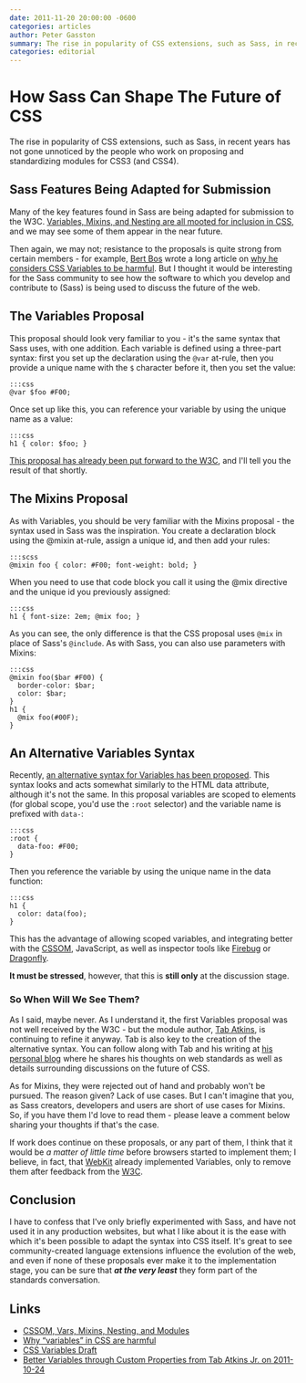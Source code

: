 ```yaml
---
date: 2011-11-20 20:00:00 -0600
categories: articles
author: Peter Gasston
summary: The rise in popularity of CSS extensions, such as Sass, in recent years has not gone unnoticed by the people who work on proposing and standardizing modules for CSS3 (and CSS4).
categories: editorial
---
```


# How Sass Can Shape The Future of CSS

The rise in popularity of CSS extensions, such as Sass, in recent years has not gone unnoticed by the people who work on proposing and standardizing modules for CSS3 (and CSS4).

## Sass Features Being Adapted for Submission

Many of the key features found in Sass are being adapted for submission to the W3C. [Variables, Mixins, and Nesting are all mooted for inclusion in CSS](http://www.xanthir.com/blog/b49w0), and we may see some of them appear in the near future.

Then again, we may not; resistance to the proposals is quite strong from certain members - for example, [Bert Bos](http://www.w3.org/People/Bos/) wrote a long article on [why he considers CSS Variables to be harmful](http://www.w3.org/People/Bos/CSS-variables). But I thought it would be interesting for the Sass community to see how the software to which you develop and contribute to (Sass) is being used to discuss the future of the web.

## The Variables Proposal

This proposal should look very familiar to you - it's the same syntax that Sass uses, with one addition. Each variable is defined using a three-part syntax: first you set up the declaration using the `@var` at-rule, then you provide a unique name with the `$` character before it, then you set the value:

    :::css
    @var $foo #F00;

Once set up like this, you can reference your variable by using the unique name as a value:

    :::css
    h1 { color: $foo; }

[This proposal has already been put forward to the W3C](http://www.xanthir.com/blog/b4AD0), and I'll tell you the result of that shortly.

## The Mixins Proposal

As with Variables, you should be very familiar with the Mixins proposal - the syntax used in Sass was the inspiration. You create a declaration block using the @mixin at-rule, assign a unique id, and then add your rules:

    :::scss
    @mixin foo { color: #F00; font-weight: bold; }

When you need to use that code block you call it using the @mix directive and the unique id you previously assigned:

    :::css
    h1 { font-size: 2em; @mix foo; }

As you can see, the only difference is that the CSS proposal uses `@mix` in place of Sass's `@include`. As with Sass, you can also use parameters with Mixins:

    :::css
    @mixin foo($bar #F00) {
      border-color: $bar;
      color: $bar;
    }
    h1 {
      @mix foo(#00F);
    }

## An Alternative Variables Syntax

Recently, [an alternative syntax for Variables has been proposed](http://lists.w3.org/Archives/Public/www-style/2011Oct/0699.html). This syntax looks and acts somewhat similarly to the HTML data attribute, although it's not the same. In this proposal variables are scoped to elements (for global scope, you'd use the `:root` selector) and the variable name is prefixed with `data-`:

    :::css
    :root {
      data-foo: #F00;
    }

Then you reference the variable by using the unique name in the data function:

    :::css
    h1 {
      color: data(foo);
    }

This has the advantage of allowing scoped variables, and integrating better with the [CSSOM](http://dev.w3.org/csswg/cssom/), JavaScript, as well as inspector tools like [Firebug](http://getfirebug.com/) or [Dragonfly](http://www.opera.com/dragonfly/).

**It must be stressed**, however, that this is **still only** at the discussion stage.

### So When Will We See Them?

As I said, maybe never. As I understand it, the first Variables proposal was not well received by the W3C - but the module author, [Tab Atkins](https://twitter.com/#!/tabatkins), is continuing to refine it anyway. Tab is also key to the creation of the alternative syntax. You can follow along with Tab and his writing at [his personal blog](http://www.xanthir.com/blog/) where he shares his thoughts on web standards as well as details surrounding discussions on the future of CSS.

As for Mixins, they were rejected out of hand and probably won't be pursued. The reason given? Lack of use cases. But I can't imagine that you, as Sass creators, developers and users are short of use cases for Mixins. So, if you have them I'd love to read them - please leave a comment below sharing your thoughts if that's the case.

If work does continue on these proposals, or any part of them, I think that it would be *a matter of little time* before browsers started to implement them; I believe, in fact, that [WebKit](http://www.webkit.org/) already implemented Variables, only to remove them after feedback from the [W3C](http://www.w3.org/).

## Conclusion

I have to confess that I've only briefly experimented with Sass, and have not used it in any production websites, but what I like about it is the ease with which it's been possible to adapt the syntax into CSS itself. It's great to see community-created language extensions influence the evolution of the web, and even if none of these proposals ever make it to the implementation stage, you can be sure that ***at the very least*** they form part of the standards conversation.

## Links

* [CSSOM, Vars, Mixins, Nesting, and Modules](http://www.xanthir.com/blog/b49w0)
* [Why “variables” in CSS are harmful](http://www.w3.org/People/Bos/CSS-variables)
* [CSS Variables Draft](http://www.xanthir.com/blog/b4AD0)
* [Better Variables through Custom Properties from Tab Atkins Jr. on 2011-10-24](http://lists.w3.org/Archives/Public/www-style/2011Oct/0699.html)
